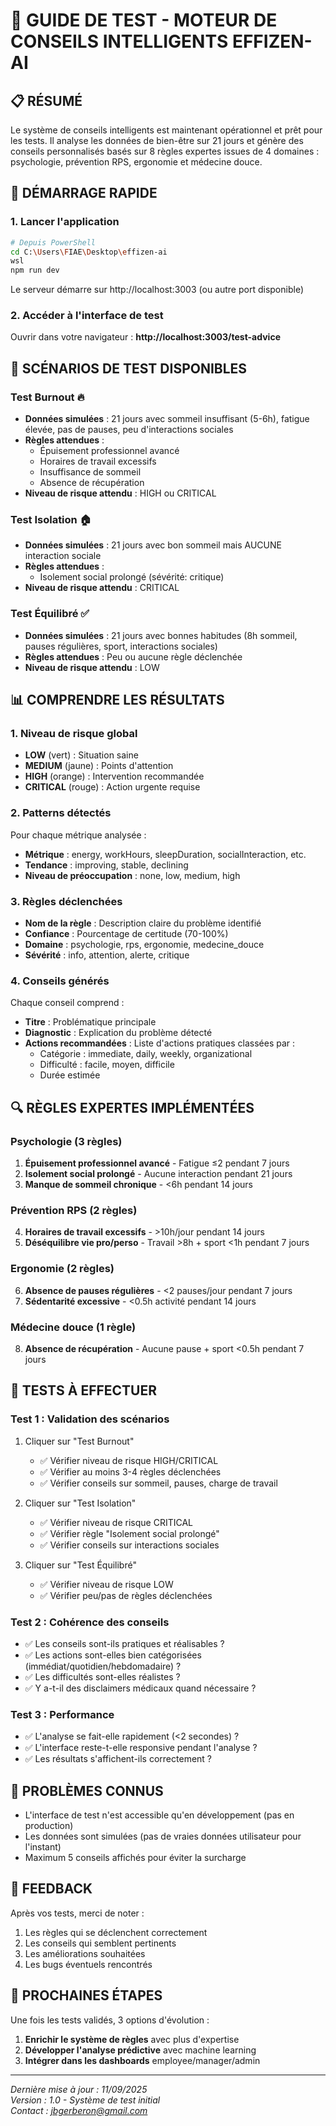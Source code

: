 # 🧪 GUIDE DE TEST - MOTEUR DE CONSEILS INTELLIGENTS EFFIZEN-AI

## 📋 RÉSUMÉ
Le système de conseils intelligents est maintenant opérationnel et prêt pour les tests. Il analyse les données de bien-être sur 21 jours et génère des conseils personnalisés basés sur 8 règles expertes issues de 4 domaines : psychologie, prévention RPS, ergonomie et médecine douce.

## 🚀 DÉMARRAGE RAPIDE

### 1. Lancer l'application
```bash
# Depuis PowerShell
cd C:\Users\FIAE\Desktop\effizen-ai
wsl
npm run dev
```
Le serveur démarre sur http://localhost:3003 (ou autre port disponible)

### 2. Accéder à l'interface de test
Ouvrir dans votre navigateur : **http://localhost:3003/test-advice**

## 🎯 SCÉNARIOS DE TEST DISPONIBLES

### Test Burnout 🔥
- **Données simulées** : 21 jours avec sommeil insuffisant (5-6h), fatigue élevée, pas de pauses, peu d'interactions sociales
- **Règles attendues** : 
  - Épuisement professionnel avancé
  - Horaires de travail excessifs
  - Insuffisance de sommeil
  - Absence de récupération
- **Niveau de risque attendu** : HIGH ou CRITICAL

### Test Isolation 🏠
- **Données simulées** : 21 jours avec bon sommeil mais AUCUNE interaction sociale
- **Règles attendues** :
  - Isolement social prolongé (sévérité: critique)
- **Niveau de risque attendu** : CRITICAL

### Test Équilibré ✅
- **Données simulées** : 21 jours avec bonnes habitudes (8h sommeil, pauses régulières, sport, interactions sociales)
- **Règles attendues** : Peu ou aucune règle déclenchée
- **Niveau de risque attendu** : LOW

## 📊 COMPRENDRE LES RÉSULTATS

### 1. Niveau de risque global
- **LOW** (vert) : Situation saine
- **MEDIUM** (jaune) : Points d'attention
- **HIGH** (orange) : Intervention recommandée
- **CRITICAL** (rouge) : Action urgente requise

### 2. Patterns détectés
Pour chaque métrique analysée :
- **Métrique** : energy, workHours, sleepDuration, socialInteraction, etc.
- **Tendance** : improving, stable, declining
- **Niveau de préoccupation** : none, low, medium, high

### 3. Règles déclenchées
- **Nom de la règle** : Description claire du problème identifié
- **Confiance** : Pourcentage de certitude (70-100%)
- **Domaine** : psychologie, rps, ergonomie, medecine_douce
- **Sévérité** : info, attention, alerte, critique

### 4. Conseils générés
Chaque conseil comprend :
- **Titre** : Problématique principale
- **Diagnostic** : Explication du problème détecté
- **Actions recommandées** : Liste d'actions pratiques classées par :
  - Catégorie : immediate, daily, weekly, organizational
  - Difficulté : facile, moyen, difficile
  - Durée estimée

## 🔍 RÈGLES EXPERTES IMPLÉMENTÉES

### Psychologie (3 règles)
1. **Épuisement professionnel avancé** - Fatigue ≤2 pendant 7 jours
2. **Isolement social prolongé** - Aucune interaction pendant 21 jours
3. **Manque de sommeil chronique** - <6h pendant 14 jours

### Prévention RPS (2 règles)
4. **Horaires de travail excessifs** - >10h/jour pendant 14 jours
5. **Déséquilibre vie pro/perso** - Travail >8h + sport <1h pendant 7 jours

### Ergonomie (2 règles)
6. **Absence de pauses régulières** - <2 pauses/jour pendant 7 jours
7. **Sédentarité excessive** - <0.5h activité pendant 14 jours

### Médecine douce (1 règle)
8. **Absence de récupération** - Aucune pause + sport <0.5h pendant 7 jours

## 📝 TESTS À EFFECTUER

### Test 1 : Validation des scénarios
1. Cliquer sur "Test Burnout"
   - ✅ Vérifier niveau de risque HIGH/CRITICAL
   - ✅ Vérifier au moins 3-4 règles déclenchées
   - ✅ Vérifier conseils sur sommeil, pauses, charge de travail

2. Cliquer sur "Test Isolation"
   - ✅ Vérifier niveau de risque CRITICAL
   - ✅ Vérifier règle "Isolement social prolongé"
   - ✅ Vérifier conseils sur interactions sociales

3. Cliquer sur "Test Équilibré"
   - ✅ Vérifier niveau de risque LOW
   - ✅ Vérifier peu/pas de règles déclenchées

### Test 2 : Cohérence des conseils
- ✅ Les conseils sont-ils pratiques et réalisables ?
- ✅ Les actions sont-elles bien catégorisées (immédiat/quotidien/hebdomadaire) ?
- ✅ Les difficultés sont-elles réalistes ?
- ✅ Y a-t-il des disclaimers médicaux quand nécessaire ?

### Test 3 : Performance
- ✅ L'analyse se fait-elle rapidement (<2 secondes) ?
- ✅ L'interface reste-t-elle responsive pendant l'analyse ?
- ✅ Les résultats s'affichent-ils correctement ?

## 🐛 PROBLÈMES CONNUS
- L'interface de test n'est accessible qu'en développement (pas en production)
- Les données sont simulées (pas de vraies données utilisateur pour l'instant)
- Maximum 5 conseils affichés pour éviter la surcharge

## 📧 FEEDBACK
Après vos tests, merci de noter :
1. Les règles qui se déclenchent correctement
2. Les conseils qui semblent pertinents
3. Les améliorations souhaitées
4. Les bugs éventuels rencontrés

## 🔄 PROCHAINES ÉTAPES
Une fois les tests validés, 3 options d'évolution :
1. **Enrichir le système de règles** avec plus d'expertise
2. **Développer l'analyse prédictive** avec machine learning
3. **Intégrer dans les dashboards** employee/manager/admin

---
*Dernière mise à jour : 11/09/2025*  
*Version : 1.0 - Système de test initial*  
*Contact : jbgerberon@gmail.com*